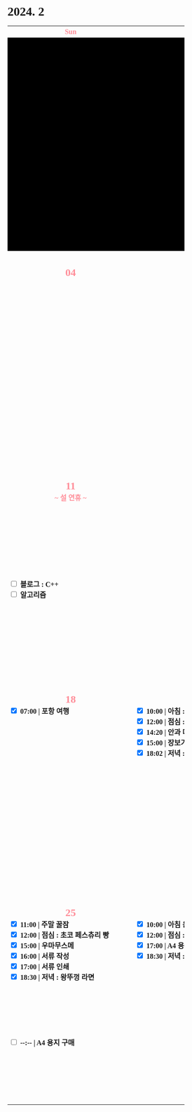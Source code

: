 <h1>2024. 2</h1>

<style>
  @font-face {
  font-family: KyoboHandwriting;
  src: url(assets/fonts/KyoboHandwriting2020pdy.ttf);
  }

  * {
    box-sizing: border-box;
    padding: 0;
    margin: 0;
    font-family: KyoboHandwriting;
    font-weight: bold;
    position: relative;

    /*variable*/
    --color-red: #FF8E99;
  }

  .xxxx-xx-xx {
    background-color: #000000;
  }

  .week {
    width: 18em;
    min-width: 18em;
    max-width: 18em;
    text-align: center;
  }

  .weekend {
    color: var(--color-red);
  }

  .day {
    height: 30em;
    display: flex;
    flex-direction: column;
  }

  .date {
    text-align: center;
  }

  .DONE {
    display: flex;
    justify-items: center;
    gap: 0.5em;
  }

  .TODO {
    display: flex;
    justify-items: center;
    gap: 0.5em;
  }

  .↑ {
    flex-grow: 1;
  }

  .graph {
    position: relative;
    padding-left: 0.5em;
    padding-right: 2em;
    height: 1.6em;
    width: var(--size-w);

    display: flex;
    flex-wrap: wrap;
    justify-content: space-between;
    margin-top: 0.2em;
    border-radius: 0.8em;
    background: var(--color-bg);
    color: var(--color-txt);

    z-index: var(--index);
  }

  .graph-head {
    position: absolute;
    top: 0;
    right: 0;
    height: 1.6em;
    width: var(--size-head);
    border-radius: 0.8em 0.8em 0.8em 0;
    background: var(--color-bg);
  }

  .graph--head {
    position: absolute;
    top: 0;
    right: 0;
    height: 1.6em;
    width: var(--size-head);
    border-radius: 0 0.8em 0.8em 0.8em;
    background: var(--color-bg);
  }

  .graph-tail {
    position: absolute;
    bottom: 0;
    right: 0;
    height: var(--size-tail);
    width: 1.6em;
    border-radius: 0 0 0.8em 0;
    background: var(--color-bg);
  }

  .graph--tail {
    position: absolute;
    top: 0;
    right: 0;
    height: var(--size-tail);
    width: 1.6em;
    border-radius: 0 0.8em 0 0;
    background: var(--color-bg);
  }

  .graph-progress {
    width: 100%;
    text-align: center;
  }
</style>

<table>
  <tr><th class="week weekend"> Sun </th><th class="week"> Mon </th><th class="week"> Tue </th><th class="week"> Wed </th><th class="week"> Thu </th><th class="week"> Fri </th><th class="week weekend"> Sat </th></tr>
  <tr>
    <td class="xxxx-xx-xx" colspan="4">
    <td class="2024-02-01"><div class="day"><h2 class="date">01</h2></td>
    <td class="2024-02-02"><div class="day"><h2 class="date">02</h2></td>
    <td class="2024-02-03"><div class="day"><h2 class="date weekend">03</h2></td>
  </tr>
  <tr>
    <td class="2024-02-04"><div class="day"><h2 class="date weekend">04</h2></td>
    <td class="2024-02-05"><div class="day"><h2 class="date">05</h2></td>
    <td class="2024-02-06"><div class="day"><h2 class="date">06</h2><label class="DONE"><input type="checkbox" checked>[17:20] 유품 공구 정리</label><div class="↑ DONE"></div><label class="TODO"><input type="checkbox" c hecked>블로그 : C++</label><label class="TODO"><input type="checkbox" c hecked>알고리즘</label><div class="↑ TODO"></div></td>
    <td class="2024-02-07"><div class="day"><h2 class="date">07</h2><label class="DONE"><input type="checkbox" checked>10:00 | 밥솥 AS</label><label class="DONE"><input type="checkbox" checked>12:30 | 스타벅스 커피 타임</label><label class="DONE"><input type="checkbox" checked>13:30 | 점심 : 치킨</label><label class="DONE"><input type="checkbox" checked>20:00 | 유희왕 마스터듀얼 25주년</label><div class="↑ DONE"></div><label class="TODO"><input type="checkbox" c hecked>블로그 : C++</label><label class="TODO"><input type="checkbox" c hecked>알고리즘</label><div class="↑ TODO"></div></td>
    <td class="2024-02-08"><div class="day"><h2 class="date">08</h2></td>
    <td class="2024-02-09"><div class="day"><h2 class="date">09</h2><div class="date weekend">~ 설 연휴 ~</div></td>
    <td class="2024-02-10"><div class="day"><h2 class="date weekend">10</h2><div class="date weekend">~ 설 연휴 ~</div><label class="DONE"><input type="checkbox" checked>18:00 | 저녁 : 설날 가족 회식</label><div class="↑ DONE"></div><label class="TODO"><input type="checkbox" c hecked>블로그 : C++</label><label class="TODO"><input type="checkbox" c hecked>알고리즘</label><div class="↑ TODO"></div></td>
  </tr>
  <tr>
    <td class="2024-02-11"><div class="day"><h2 class="date weekend">11</h2><div class="date weekend">~ 설 연휴 ~</div><div class="↑ DONE"></div><label class="TODO"><input type="checkbox" c hecked>블로그 : C++</label><label class="TODO"><input type="checkbox" c hecked>알고리즘</label><div class="↑ TODO"></div></td>
    <td class="2024-02-12"><div class="day"><h2 class="date">12</h2></td>
    <td class="2024-02-13"><div class="day"><h2 class="date">13</h2></td>
    <td class="2024-02-14"><div class="day"><h2 class="date">14</h2></td>
    <td class="2024-02-15"><div class="day"><h2 class="date">15</h2></td>
    <td class="2024-02-16"><div class="day"><h2 class="date">16</h2><label class="DONE"><input type="checkbox" checked>09:30 | 아침 : 모닝커피 & 시리얼</label><label class="DONE"><input type="checkbox" checked>10:00 | 치과 예약</label><label class="DONE"><input type="checkbox" checked>10:39 | 상속세 관련 서류 정리</label><label class="DONE"><input type="checkbox" checked>12:10 | 점심 : 카레</label><label class="DONE"><input type="checkbox" checked>15:16 | 기타 연습</label><div class="↑ DONE"></div><label class="TODO"><input type="checkbox" c hecked>--:-- | 저녁 :</label><label class="TODO"><input type="checkbox" c hecked>--:-- | 알고리즘</label><div class="↑ TODO"></div></td>
    <td class="2024-02-17"><div class="day"><h2 class="date weekend">17</h2><label class="DONE"><input type="checkbox" checked>07:00 | 포항 여행</label><div class="↑ DONE"></div><div class="↑ TODO"></div></td>
  </tr>
  <tr>
    <td class="2024-02-18"><div class="day"><h2 class="date weekend">18</h2>
      <label class="DONE"><input type="checkbox" checked>07:00 | 포항 여행</label>
      <div class="↑ DONE"></div>
      <div class="↑ TODO"></div>
    </td>
    <td class="2024-02-19"><div class="day"><h2 class="date">19</h2>
      <label class="DONE"><input type="checkbox" checked>10:00 | 아침 : 시리얼</label>
      <label class="DONE"><input type="checkbox" checked>12:00 | 점심 : 묵은지등뼈찜</label>
      <label class="DONE"><input type="checkbox" checked>14:20 | 안과 다래끼 치료</label>
      <label class="DONE"><input type="checkbox" checked>15:00 | 장보기</label>
      <label class="DONE"><input type="checkbox" checked>18:02 | 저녁 : 카레</label>
      <div class="↑ DONE"></div>
      <div class="↑ TODO"></div>
    </td>
    <td class="2024-02-20"><div class="day"><h2 class="date">20</h2>
      <label class="DONE"><input type="checkbox" checked>09:30 | 아침 : 시리얼</label>
      <label class="DONE"><input type="checkbox" checked>11:00 | 스케일링</label>
      <label class="DONE"><input type="checkbox" checked>12:00 | 장보기</label>
      <label class="DONE"><input type="checkbox" checked>13:00 | 점심 : 홈플러스 당당치킨</label>
      <label class="DONE"><input type="checkbox" checked>14:30 | 동사무소 행정처리</label>
      <label class="DONE"><input type="checkbox" checked>18:00 | 저녁 : 볶음밥</label>
      <div class="↑ DONE"></div>
      <div class="↑ TODO"></div>
    </td>
    <td class="2024-02-21"><div class="day"><h2 class="date">21</h2>
      <label class="DONE"><input type="checkbox" checked>10:00 | 아침 : 시리얼</label>
      <label class="DONE"><input type="checkbox" checked>11:00 | 눈 마사지</label>
      <label class="DONE"><input type="checkbox" checked>13:00 | 점심 : 백반 & 김치전</label>
      <label class="DONE"><input type="checkbox" checked>16:30 | 기타 연습</label>
      <label class="DONE"><input type="checkbox" checked>18:00 | 저녁 : 볶음밥</label>
      <div class="↑ DONE"></div>
      <div class="↑ TODO"></div>
    </td>
    <td class="2024-02-22"><div class="day"><h2 class="date">22</h2>
      <label class="DONE"><input type="checkbox" checked>08:00 | 아침 : 빵 페스츄리</label>
      <label class="DONE"><input type="checkbox" checked>12:00 | 점심 : 흑미밥 & 양념게장</label>
      <label class="DONE"><input type="checkbox" checked>15:30 | 안과 재상담</label>
      <label class="DONE"><input type="checkbox" checked>16:20 | 눈 마사지</label>
      <label class="DONE"><input type="checkbox" checked>17:30 | 저녁 : 스파게티</label>
      <div class="↑ DONE"></div>
      <div class="↑ TODO"></div>
    </td>
    <td class="2024-02-23"><div class="day"><h2 class="date">23</h2>
      <label class="DONE"><input type="checkbox" checked>08:00 | 아침 : 빵 페스츄리</label>
      <label class="DONE"><input type="checkbox" checked>12:00 | 점심 : 흑미밥 & 양념게장</label>
      <label class="DONE"><input type="checkbox" checked>15:30 | 안과 재상담</label>
      <label class="DONE"><input type="checkbox" checked>16:20 | 눈 마사지</label>
      <label class="DONE"><input type="checkbox" checked>18:00 | 저녁 : 소시지</label>
      <div class="↑ DONE"></div>
      <div class="↑ TODO"></div>
    </td>
    <td class="2024-02-24"><div class="day"><h2 class="date">24</h2>
      <label class="DONE"><input type="checkbox" checked>12:00 | 꿀잠</label>
      <label class="DONE"><input type="checkbox" checked>13:00 | 점심 : 안성탕면</label>
      <label class="DONE"><input type="checkbox" checked>16:00 | 대청소</label>
      <label class="TODO"><input type="checkbox" checked>18:00 | 우마무스메</label>
      <div class="↑ DONE"></div>
      <label class="TODO"><input type="checkbox" c hecked>--:-- | 기타</label>
      <label class="TODO"><input type="checkbox" c hecked>--:-- | 듀얼</label>
      <div class="↑ TODO"></div>
    </td>
  </tr>
  <tr>
    <td class="2024-02-25"><div class="day"><h2 class="date weekend">25</h2>
      <label class="TODO"><input type="checkbox" checked>11:00 | 주말 꿀잠</label>
      <label class="TODO"><input type="checkbox" checked>12:00 | 점심 : 초코 페스츄리 빵</label>
      <label class="TODO"><input type="checkbox" checked>15:00 | 우마무스메</label>
      <label class="TODO"><input type="checkbox" checked>16:00 | 서류 작성</label>
      <label class="TODO"><input type="checkbox" checked>17:00 | 서류 인쇄</label>
      <label class="TODO"><input type="checkbox" checked>18:30 | 저녁 : 왕뚜껑 라면</label>
      <div class="↑ DONE"></div>
      <label class="TODO"><input type="checkbox" c hecked>--:-- | A4 용지 구매</label>
      <div class="↑ TODO"></div>
    </td>
    <td class="2024-02-26"><div class="day"><h2 class="date">26</h2>
      <label class="TODO"><input type="checkbox" checked>10:00 | 아침 운동</label>
      <label class="TODO"><input type="checkbox" checked>12:00 | 점심 : 불닭 + 이춘삼</label>
      <label class="TODO"><input type="checkbox" checked>17:00 | A4 용지 구매</label>
      <label class="TODO"><input type="checkbox" checked>18:30 | 저녁 : 부대찌개</label>
      <div class="↑ DONE"></div>
      <div class="↑ TODO"></div>
    </td>
    <td class="2024-02-27"><div class="day"><h2 class="date">27</h2>
      <label class="DONE"><input type="checkbox" checked>08:00 | 아침 : 시리얼 커피</label>
      <label class="DONE"><input type="checkbox" checked>09:00 | 아침 운동</label>
      <label class="DONE"><input type="checkbox" checked>12:00 | 점심 : 불닭 + 이춘삼</label>
      <label class="DONE"><input type="checkbox" checked>13:00 | 갤럭시 버즈 2 프로</label>
      <label class="DONE"><input type="checkbox" checked>15:20 | 가습기 청소</label>
      <label class="DONE"><input type="checkbox" checked>16:00 | 눈 마사지</label>
      <label class="DONE"><input type="checkbox" checked>17:00 | 서류 인쇄</label>
      <label class="DONE"><input type="checkbox" checked>18:00 | 저녁 : 삼겹살</label>
      <label class="DONE"><input type="checkbox" checked>20:00 | 이미지 서치</label>
      <div class="↑ DONE"></div>
      <div class="↑ TODO"></div>
    </td>
    <td class="2024-02-28"><div class="day"><h2 class="date">28</h2>
      <label class="DONE"><input type="checkbox" checked>11:00 | 꿀잠</label>
      <label class="DONE"><input type="checkbox" checked>12:00 | 점심 : 신라면</label>
      <label class="DONE"><input type="checkbox" checked>15:00 | 이퀄라이저 점검</label>
      <div class="↑ DONE"></div>
      <label class="TODO"><input type="checkbox" c hecked>개발자 계정 앱 점검</label>
      <label class="TODO"><input type="checkbox" c hecked>블로그 글 정리</label>
      <label class="TODO"><input type="checkbox" c hecked>포트폴리오</label>
      <label class="TODO"><input type="checkbox" c hecked>c++ 공부</label>
      <div class="↑ TODO"></div>
    </td>
    <td class="2024-02-29"><div class="day"><h2 class="date">29</h2>
      <label class="DONE"><input type="checkbox" checked>08:00 | 아침 : 시리얼 커피</label>
      <label class="DONE"><input type="checkbox" checked>12:00 | 점심 : 신라면</label>
      <label class="DONE"><input type="checkbox" checked>15:00 | 이퀄라이저 점검</label>
      <div class="↑ DONE"></div>
      <label class="TODO"><input type="checkbox" c hecked>개발자 계정 앱 점검</label>
      <label class="TODO"><input type="checkbox" c hecked>블로그 글 정리</label>
      <label class="TODO"><input type="checkbox" c hecked>포트폴리오</label>
      <label class="TODO"><input type="checkbox" c hecked>c++ 공부</label>
      <div class="↑ TODO"></div>
    </td>
    <td class="xxxx-xx-xx" colspan="x"><div class="day"><h2 class="date weekend">xx</h2>
      <div class="↑ DONE"></div>
      <label class="TODO"><input type="checkbox" c hecked>--:-- | 아침 :</label>
      <label class="TODO"><input type="checkbox" c hecked>--:-- | 점심 :</label>
      <label class="TODO"><input type="checkbox" c hecked>--:-- | 저녁 :</label>
      <label class="TODO"><input type="checkbox" c hecked>--:-- | 우마무스메</label>
      <label class="TODO"><input type="checkbox" c hecked>--:-- | 기타</label>
      <label class="TODO"><input type="checkbox" c hecked>--:-- | 듀얼</label>
      <div class="↑ TODO"></div>
    </td>
  </tr>
</table>
